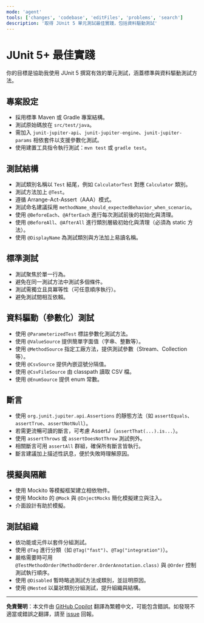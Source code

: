 ```yaml
---
mode: 'agent'
tools: ['changes', 'codebase', 'editFiles', 'problems', 'search']
description: '取得 JUnit 5 單元測試最佳實踐，包括資料驅動測試'
---
```


# JUnit 5+ 最佳實踐

你的目標是協助我使用 JUnit 5 撰寫有效的單元測試，涵蓋標準與資料驅動測試方法。

## 專案設定

- 採用標準 Maven 或 Gradle 專案結構。
- 測試原始碼放在 `src/test/java`。
- 需加入 `junit-jupiter-api`、`junit-jupiter-engine`、`junit-jupiter-params` 相依套件以支援參數化測試。
- 使用建置工具指令執行測試：`mvn test` 或 `gradle test`。

## 測試結構

- 測試類別名稱以 `Test` 結尾，例如 `CalculatorTest` 對應 `Calculator` 類別。
- 測試方法加上 `@Test`。
- 遵循 Arrange-Act-Assert（AAA）模式。
- 測試命名建議採用 `methodName_should_expectedBehavior_when_scenario`。
- 使用 `@BeforeEach`、`@AfterEach` 進行每次測試前後的初始化與清理。
- 使用 `@BeforeAll`、`@AfterAll` 進行類別層級初始化與清理（必須為 static 方法）。
- 使用 `@DisplayName` 為測試類別與方法加上易讀名稱。

## 標準測試

- 測試聚焦於單一行為。
- 避免在同一測試方法中測試多個條件。
- 測試需獨立且具冪等性（可任意順序執行）。
- 避免測試間相互依賴。

## 資料驅動（參數化）測試

- 使用 `@ParameterizedTest` 標註參數化測試方法。
- 使用 `@ValueSource` 提供簡單字面值（字串、整數等）。
- 使用 `@MethodSource` 指定工廠方法，提供測試參數（Stream、Collection 等）。
- 使用 `@CsvSource` 提供內嵌逗號分隔值。
- 使用 `@CsvFileSource` 由 classpath 讀取 CSV 檔。
- 使用 `@EnumSource` 提供 enum 常數。

## 斷言

- 使用 `org.junit.jupiter.api.Assertions` 的靜態方法（如 `assertEquals`、`assertTrue`、`assertNotNull`）。
- 若需更流暢可讀的斷言，可考慮 AssertJ（`assertThat(...).is...`）。
- 使用 `assertThrows` 或 `assertDoesNotThrow` 測試例外。
- 相關斷言可用 `assertAll` 群組，確保所有斷言皆執行。
- 斷言建議加上描述性訊息，便於失敗時理解原因。

## 模擬與隔離

- 使用 Mockito 等模擬框架建立相依物件。
- 使用 Mockito 的 `@Mock` 與 `@InjectMocks` 簡化模擬建立與注入。
- 介面設計有助於模擬。

## 測試組織

- 依功能或元件以套件分組測試。
- 使用 `@Tag` 進行分類（如 `@Tag("fast")`、`@Tag("integration")`）。
- 嚴格需要時可用 `@TestMethodOrder(MethodOrderer.OrderAnnotation.class)` 與 `@Order` 控制測試執行順序。
- 使用 `@Disabled` 暫時略過測試方法或類別，並註明原因。
- 使用 `@Nested` 以巢狀類別分組測試，提升組織與結構。

---

**免責聲明**：本文件由 [GitHub Copilot](https://docs.github.com/copilot/about-github-copilot/what-is-github-copilot) 翻譯為繁體中文，可能包含錯誤。如發現不適當或錯誤之翻譯，請至 [issue](../../issues) 回報。
